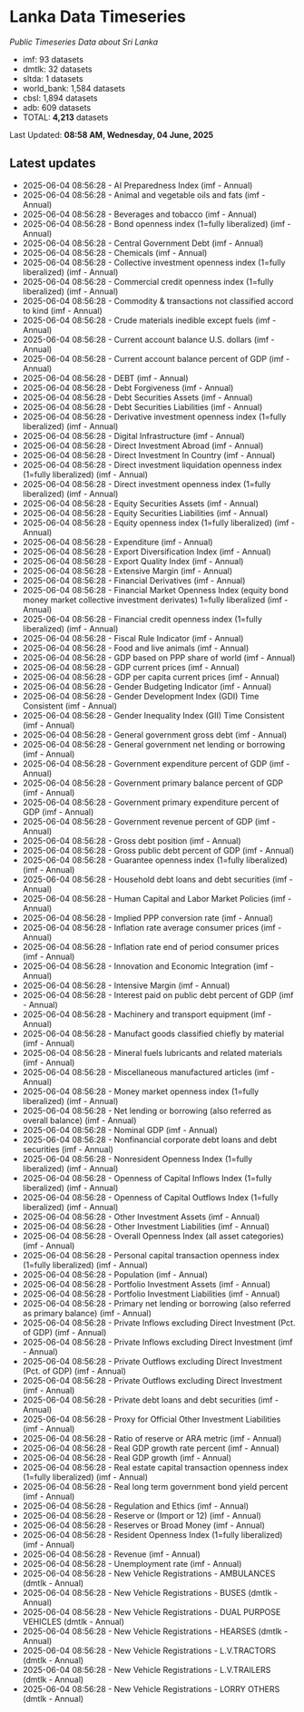 # Lanka Data Timeseries
*Public Timeseries Data about Sri Lanka*

* imf: 93 datasets
* dmtlk: 32 datasets
* sltda: 1 datasets
* world_bank: 1,584 datasets
* cbsl: 1,894 datasets
* adb: 609 datasets
* TOTAL: **4,213** datasets

Last Updated: **08:58 AM, Wednesday, 04 June, 2025**

## Latest updates

* 2025-06-04 08:56:28 - AI Preparedness Index (imf - Annual)
* 2025-06-04 08:56:28 - Animal and vegetable oils and fats (imf - Annual)
* 2025-06-04 08:56:28 - Beverages and tobacco (imf - Annual)
* 2025-06-04 08:56:28 - Bond openness index (1=fully liberalized) (imf - Annual)
* 2025-06-04 08:56:28 - Central Government Debt (imf - Annual)
* 2025-06-04 08:56:28 - Chemicals (imf - Annual)
* 2025-06-04 08:56:28 - Collective investment openness index (1=fully liberalized) (imf - Annual)
* 2025-06-04 08:56:28 - Commercial credit openness index (1=fully liberalized) (imf - Annual)
* 2025-06-04 08:56:28 - Commodity & transactions not classified accord to kind (imf - Annual)
* 2025-06-04 08:56:28 - Crude materials inedible except fuels (imf - Annual)
* 2025-06-04 08:56:28 - Current account balance U.S. dollars (imf - Annual)
* 2025-06-04 08:56:28 - Current account balance percent of GDP (imf - Annual)
* 2025-06-04 08:56:28 - DEBT (imf - Annual)
* 2025-06-04 08:56:28 - Debt Forgiveness (imf - Annual)
* 2025-06-04 08:56:28 - Debt Securities Assets (imf - Annual)
* 2025-06-04 08:56:28 - Debt Securities Liabilities (imf - Annual)
* 2025-06-04 08:56:28 - Derivative investment openness index (1=fully liberalized) (imf - Annual)
* 2025-06-04 08:56:28 - Digital Infrastructure (imf - Annual)
* 2025-06-04 08:56:28 - Direct Investment Abroad (imf - Annual)
* 2025-06-04 08:56:28 - Direct Investment In Country (imf - Annual)
* 2025-06-04 08:56:28 - Direct investment liquidation openness index (1=fully liberalized) (imf - Annual)
* 2025-06-04 08:56:28 - Direct investment openness index (1=fully liberalized) (imf - Annual)
* 2025-06-04 08:56:28 - Equity Securities Assets (imf - Annual)
* 2025-06-04 08:56:28 - Equity Securities Liabilities (imf - Annual)
* 2025-06-04 08:56:28 - Equity openness index (1=fully liberalized) (imf - Annual)
* 2025-06-04 08:56:28 - Expenditure (imf - Annual)
* 2025-06-04 08:56:28 - Export Diversification Index (imf - Annual)
* 2025-06-04 08:56:28 - Export Quality Index (imf - Annual)
* 2025-06-04 08:56:28 - Extensive Margin (imf - Annual)
* 2025-06-04 08:56:28 - Financial Derivatives (imf - Annual)
* 2025-06-04 08:56:28 - Financial Market Openness Index (equity bond money market collective investment derivates) 1=fully liberalized (imf - Annual)
* 2025-06-04 08:56:28 - Financial credit openness index (1=fully liberalized) (imf - Annual)
* 2025-06-04 08:56:28 - Fiscal Rule Indicator (imf - Annual)
* 2025-06-04 08:56:28 - Food and live animals (imf - Annual)
* 2025-06-04 08:56:28 - GDP based on PPP share of world (imf - Annual)
* 2025-06-04 08:56:28 - GDP current prices (imf - Annual)
* 2025-06-04 08:56:28 - GDP per capita current prices (imf - Annual)
* 2025-06-04 08:56:28 - Gender Budgeting Indicator (imf - Annual)
* 2025-06-04 08:56:28 - Gender Development Index (GDI) Time Consistent (imf - Annual)
* 2025-06-04 08:56:28 - Gender Inequality Index (GII) Time Consistent (imf - Annual)
* 2025-06-04 08:56:28 - General government gross debt (imf - Annual)
* 2025-06-04 08:56:28 - General government net lending or borrowing (imf - Annual)
* 2025-06-04 08:56:28 - Government expenditure percent of GDP (imf - Annual)
* 2025-06-04 08:56:28 - Government primary balance percent of GDP (imf - Annual)
* 2025-06-04 08:56:28 - Government primary expenditure percent of GDP (imf - Annual)
* 2025-06-04 08:56:28 - Government revenue percent of GDP (imf - Annual)
* 2025-06-04 08:56:28 - Gross debt position (imf - Annual)
* 2025-06-04 08:56:28 - Gross public debt percent of GDP (imf - Annual)
* 2025-06-04 08:56:28 - Guarantee openness index (1=fully liberalized) (imf - Annual)
* 2025-06-04 08:56:28 - Household debt loans and debt securities (imf - Annual)
* 2025-06-04 08:56:28 - Human Capital and Labor Market Policies (imf - Annual)
* 2025-06-04 08:56:28 - Implied PPP conversion rate (imf - Annual)
* 2025-06-04 08:56:28 - Inflation rate average consumer prices (imf - Annual)
* 2025-06-04 08:56:28 - Inflation rate end of period consumer prices (imf - Annual)
* 2025-06-04 08:56:28 - Innovation and Economic Integration (imf - Annual)
* 2025-06-04 08:56:28 - Intensive Margin (imf - Annual)
* 2025-06-04 08:56:28 - Interest paid on public debt percent of GDP (imf - Annual)
* 2025-06-04 08:56:28 - Machinery and transport equipment (imf - Annual)
* 2025-06-04 08:56:28 - Manufact goods classified chiefly by material (imf - Annual)
* 2025-06-04 08:56:28 - Mineral fuels lubricants and related materials (imf - Annual)
* 2025-06-04 08:56:28 - Miscellaneous manufactured articles (imf - Annual)
* 2025-06-04 08:56:28 - Money market openness index (1=fully liberalized) (imf - Annual)
* 2025-06-04 08:56:28 - Net lending or borrowing (also referred as overall balance) (imf - Annual)
* 2025-06-04 08:56:28 - Nominal GDP (imf - Annual)
* 2025-06-04 08:56:28 - Nonfinancial corporate debt loans and debt securities (imf - Annual)
* 2025-06-04 08:56:28 - Nonresident Openness Index (1=fully liberalized) (imf - Annual)
* 2025-06-04 08:56:28 - Openness of Capital Inflows Index (1=fully liberalized) (imf - Annual)
* 2025-06-04 08:56:28 - Openness of Capital Outflows Index (1=fully liberalized) (imf - Annual)
* 2025-06-04 08:56:28 - Other Investment Assets (imf - Annual)
* 2025-06-04 08:56:28 - Other Investment Liabilities (imf - Annual)
* 2025-06-04 08:56:28 - Overall Openness Index (all asset categories) (imf - Annual)
* 2025-06-04 08:56:28 - Personal capital transaction openness index (1=fully liberalized) (imf - Annual)
* 2025-06-04 08:56:28 - Population (imf - Annual)
* 2025-06-04 08:56:28 - Portfolio Investment Assets (imf - Annual)
* 2025-06-04 08:56:28 - Portfolio Investment Liabilities (imf - Annual)
* 2025-06-04 08:56:28 - Primary net lending or borrowing (also referred as primary balance) (imf - Annual)
* 2025-06-04 08:56:28 - Private Inflows excluding Direct Investment (Pct. of GDP) (imf - Annual)
* 2025-06-04 08:56:28 - Private Inflows excluding Direct Investment (imf - Annual)
* 2025-06-04 08:56:28 - Private Outflows excluding Direct Investment (Pct. of GDP) (imf - Annual)
* 2025-06-04 08:56:28 - Private Outflows excluding Direct Investment (imf - Annual)
* 2025-06-04 08:56:28 - Private debt loans and debt securities (imf - Annual)
* 2025-06-04 08:56:28 - Proxy for Official Other Investment Liabilities (imf - Annual)
* 2025-06-04 08:56:28 - Ratio of reserve or ARA metric (imf - Annual)
* 2025-06-04 08:56:28 - Real GDP growth rate percent (imf - Annual)
* 2025-06-04 08:56:28 - Real GDP growth (imf - Annual)
* 2025-06-04 08:56:28 - Real estate capital transaction openness index (1=fully liberalized) (imf - Annual)
* 2025-06-04 08:56:28 - Real long term government bond yield percent (imf - Annual)
* 2025-06-04 08:56:28 - Regulation and Ethics (imf - Annual)
* 2025-06-04 08:56:28 - Reserve or (Import or 12) (imf - Annual)
* 2025-06-04 08:56:28 - Reserves or Broad Money (imf - Annual)
* 2025-06-04 08:56:28 - Resident Openness Index (1=fully liberalized) (imf - Annual)
* 2025-06-04 08:56:28 - Revenue (imf - Annual)
* 2025-06-04 08:56:28 - Unemployment rate (imf - Annual)
* 2025-06-04 08:56:28 - New Vehicle Registrations - AMBULANCES (dmtlk - Annual)
* 2025-06-04 08:56:28 - New Vehicle Registrations - BUSES (dmtlk - Annual)
* 2025-06-04 08:56:28 - New Vehicle Registrations - DUAL PURPOSE VEHICLES (dmtlk - Annual)
* 2025-06-04 08:56:28 - New Vehicle Registrations - HEARSES (dmtlk - Annual)
* 2025-06-04 08:56:28 - New Vehicle Registrations - L.V.TRACTORS (dmtlk - Annual)
* 2025-06-04 08:56:28 - New Vehicle Registrations - L.V.TRAILERS (dmtlk - Annual)
* 2025-06-04 08:56:28 - New Vehicle Registrations - LORRY OTHERS (dmtlk - Annual)